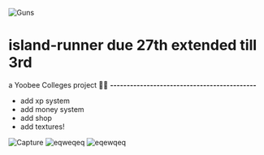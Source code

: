 ![Guns](https://user-images.githubusercontent.com/62681404/171349675-809e2ec0-64ac-44cc-a894-d2da9ba01783.png)
# island-runner due 27th extended till 3rd
a Yoobee Colleges project 🐱‍🐉
**--------------------------------------------**
- add xp system
- add money system
- add shop
- add textures!



![Capture](https://user-images.githubusercontent.com/62681404/171524079-7757e54e-b56e-453d-8260-9be6d005e4f4.JPG)
![eqweqeq](https://user-images.githubusercontent.com/62681404/171524082-efe4a237-4444-4e3a-a9cb-486c35fb702a.JPG)
![eqewqeq](https://user-images.githubusercontent.com/62681404/171524084-1593733a-79f2-4c13-9b6a-f7f727935b70.JPG)
